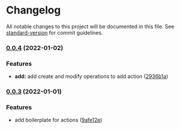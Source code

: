 # Changelog

All notable changes to this project will be documented in this file. See [standard-version](https://github.com/conventional-changelog/standard-version) for commit guidelines.

### [0.0.4](https://github.com/svasandani/c7/compare/v0.0.3...v0.0.4) (2022-01-02)


### Features

* **add:** add create and modify operations to add action ([2936b1a](https://github.com/svasandani/c7/commit/2936b1a8ce77e191060a2a867ae2104122c16420))

### [0.0.3](https://github.com/svasandani/c7/compare/v0.0.2...v0.0.3) (2022-01-01)


### Features

* add boilerplate for actions ([9afe12e](https://github.com/svasandani/c7/commit/9afe12efb9fe22bd04946aff86b491b31e3fc175))
